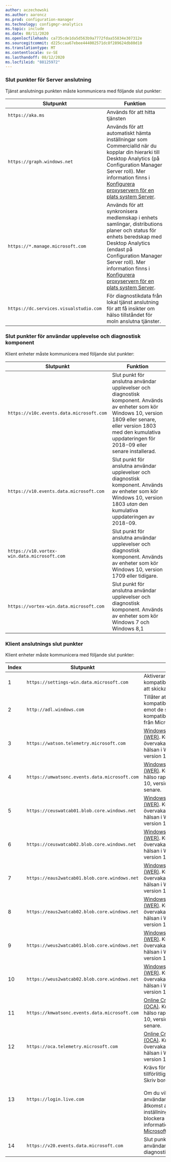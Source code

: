 ```yaml
---
author: aczechowski
ms.author: aaroncz
ms.prod: configuration-manager
ms.technology: configmgr-analytics
ms.topic: include
ms.date: 08/11/2020
ms.openlocfilehash: ca735cde1da5d563b9a7772fdaa55834e307312e
ms.sourcegitcommit: d225ccaa67ebee444002571dc8f289624db80d10
ms.translationtype: MT
ms.contentlocale: sv-SE
ms.lasthandoff: 08/12/2020
ms.locfileid: "88125972"
---
```

### <a name="server-connectivity-endpoints"></a>Slut punkter för Server anslutning

Tjänst anslutnings punkten måste kommunicera med följande slut punkter:

| Slutpunkt  | Funktion  |
|-----------|-----------|
| `https://aka.ms` | Används för att hitta tjänsten |
| `https://graph.windows.net` | Används för att automatiskt hämta inställningar som CommercialId när du kopplar din hierarki till Desktop Analytics (på Configuration Manager Server roll). Mer information finns i [Konfigurera proxyservern för en plats system Server](../proxy-server-support.md#configure-the-proxy-for-a-site-system-server). |
| `https://*.manage.microsoft.com` | Används för att synkronisera medlemskap i enhets samlingar, distributions planer och status för enhets beredskap med Desktop Analytics (endast på Configuration Manager Server roll). Mer information finns i [Konfigurera proxyservern för en plats system Server](../proxy-server-support.md#configure-the-proxy-for-a-site-system-server). |
| `https://dc.services.visualstudio.com` | För diagnostikdata från lokal tjänst anslutning för att få insikter om hälso tillståndet för moln anslutna tjänster.<!--7541816--> |

### <a name="user-experience-and-diagnostic-component-endpoints"></a>Slut punkter för användar upplevelse och diagnostisk komponent

Klient enheter måste kommunicera med följande slut punkter:

| Slutpunkt  | Funktion  |
|-----------|-----------|
| `https://v10c.events.data.microsoft.com` | Slut punkt för anslutna användar upplevelser och diagnostisk komponent. Används av enheter som kör Windows 10, version 1809 eller senare, eller version 1803 med den kumulativa uppdateringen för 2018-09 eller senare installerad. |
| `https://v10.events.data.microsoft.com` | Slut punkt för anslutna användar upplevelser och diagnostisk komponent. Används av enheter som kör Windows 10, version 1803 _utan_ den kumulativa uppdateringen av 2018-09. |
| `https://v10.vortex-win.data.microsoft.com` | Slut punkt för anslutna användar upplevelser och diagnostisk komponent. Används av enheter som kör Windows 10, version 1709 eller tidigare. |
| `https://vortex-win.data.microsoft.com` | Slut punkt för anslutna användar upplevelser och diagnostisk komponent. Används av enheter som kör Windows 7 och Windows 8,1 |

### <a name="client-connectivity-endpoints"></a>Klient anslutnings slut punkter

Klient enheter måste kommunicera med följande slut punkter:

| Index | Slutpunkt  | Funktion  |
|-------|-----------|-----------|
| 1 | `https://settings-win.data.microsoft.com` | Aktiverar kompatibilitetsrapporten för att skicka data till Microsoft. |
| 2 | `http://adl.windows.com` | Tillåter att kompatibilitetsrapporten tar emot de senaste kompatibilitetsinställningarna från Microsoft. |
| 3 | `https://watson.telemetry.microsoft.com` | [Windows Felrapportering (WER)](https://docs.microsoft.com/windows/win32/wer/windows-error-reporting). Krävs för att övervaka distributions hälsan i Windows 10, version 1803 eller tidigare. |
| 4 | `https://umwatsonc.events.data.microsoft.com` | [Windows Felrapportering (WER)](https://docs.microsoft.com/windows/win32/wer/windows-error-reporting). Krävs för enhetens hälso rapporter i Windows 10, version 1809 eller senare. |
| 5 | `https://ceuswatcab01.blob.core.windows.net` | [Windows Felrapportering (WER)](https://docs.microsoft.com/windows/win32/wer/windows-error-reporting). Krävs för att övervaka distributions hälsan i Windows 10, version 1809 eller senare. |
| 6 | `https://ceuswatcab02.blob.core.windows.net` | [Windows Felrapportering (WER)](https://docs.microsoft.com/windows/win32/wer/windows-error-reporting). Krävs för att övervaka distributions hälsan i Windows 10, version 1809 eller senare. |
| 7 | `https://eaus2watcab01.blob.core.windows.net` | [Windows Felrapportering (WER)](https://docs.microsoft.com/windows/win32/wer/windows-error-reporting). Krävs för att övervaka distributions hälsan i Windows 10, version 1809 eller senare. |
| 8 | `https://eaus2watcab02.blob.core.windows.net` | [Windows Felrapportering (WER)](https://docs.microsoft.com/windows/win32/wer/windows-error-reporting). Krävs för att övervaka distributions hälsan i Windows 10, version 1809 eller senare. |
| 9 | `https://weus2watcab01.blob.core.windows.net` | [Windows Felrapportering (WER)](https://docs.microsoft.com/windows/win32/wer/windows-error-reporting). Krävs för att övervaka distributions hälsan i Windows 10, version 1809 eller senare. |
| 10 | `https://weus2watcab02.blob.core.windows.net` | [Windows Felrapportering (WER)](https://docs.microsoft.com/windows/win32/wer/windows-error-reporting). Krävs för att övervaka distributions hälsan i Windows 10, version 1809 eller senare. |
| 11 | `https://kmwatsonc.events.data.microsoft.com` | [Online Crash Analysis (OCA)](https://docs.microsoft.com/windows/win32/dxtecharts/crash-dump-analysis). Krävs för enhetens hälso rapporter i Windows 10, version 1809 eller senare. |
| 12 | `https://oca.telemetry.microsoft.com`  | [Online Crash Analysis (OCA)](https://docs.microsoft.com/windows/win32/dxtecharts/crash-dump-analysis). Krävs för att övervaka distributions hälsan i Windows 10, version 1803 eller tidigare. |
| 13 | `https://login.live.com` | Krävs för att ge en mer tillförlitlig enhets identitet för Skriv bords analys. <br> <br>Om du vill inaktivera slut användar Microsoft-konto åtkomst använder du princip inställningar i stället för att blockera slut punkten. Mer information finns i [Microsoft-konto i företaget](https://docs.microsoft.com/windows/security/identity-protection/access-control/microsoft-accounts#block-all-consumer-microsoft-account-user-authentication). |
| 14 | `https://v20.events.data.microsoft.com` | Slut punkt för anslutna användar upplevelser och diagnostisk komponent. |
